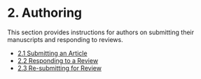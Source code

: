 # 2. Authoring
This section provides instructions for authors on submitting their manuscripts and responding to reviews.

- [2.1 Submitting an Article](./2-1-submitting-article.md)
- [2.2 Responding to a Review](./2-2-responding-to-review.md)
- [2.3 Re-submitting for Review](./2-3-resubmitting-for-review.md)